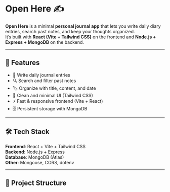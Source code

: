 # Open Here ✍️

**Open Here** is a minimal **personal journal app** that lets you write daily diary entries, search past notes, and keep your thoughts organized.  
It’s built with **React (Vite + Tailwind CSS)** on the frontend and **Node.js + Express + MongoDB** on the backend.

---

## 🚀 Features
- 📅 Write daily journal entries  
- 🔍 Search and filter past notes  
- 🏷️ Organize with title, content, and date  
- 🌙 Clean and minimal UI (Tailwind CSS)  
- ⚡ Fast & responsive frontend (Vite + React)  
- 🗄️ Persistent storage with MongoDB  

---

## 🛠️ Tech Stack
**Frontend**: React + Vite + Tailwind CSS  
**Backend**: Node.js + Express  
**Database**: MongoDB (Atlas)  
**Other**: Mongoose, CORS, dotenv  

---

## 📂 Project Structure
